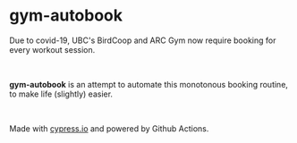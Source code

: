 # gym-autobook

Due to covid-19, UBC's BirdCoop and ARC Gym now require booking for every workout session.

<br/>

**gym-autobook** is an attempt to automate this monotonous booking routine, to make life (slightly) easier.

<br/>

Made with [cypress.io](https://www.cypress.io/) and powered by Github Actions.
